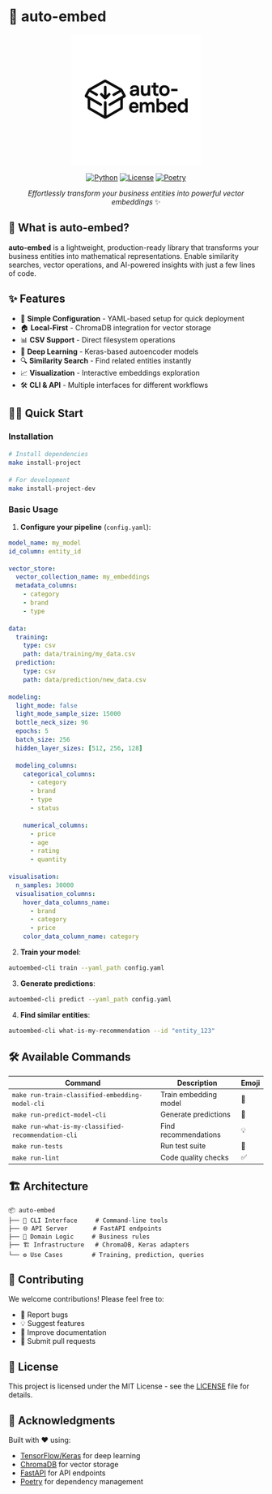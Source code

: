 # 🔮 auto-embed

<div align="center">
<img src="logo/auto-embed-logo.png" width="256"/>

[![Python](https://img.shields.io/badge/Python-3.12+-blue.svg)](https://python.org)
[![License](https://img.shields.io/badge/License-MIT-green.svg)](LICENSE)
[![Poetry](https://img.shields.io/badge/Poetry-dependency%20management-blue.svg)](https://python-poetry.org/)

*Effortlessly transform your business entities into powerful vector embeddings* ✨

</div>

## 🚀 What is auto-embed?

**auto-embed** is a lightweight, production-ready library that transforms your business entities into mathematical representations. Enable similarity searches, vector operations, and AI-powered insights with just a few lines of code.

## ✨ Features

- 🎯 **Simple Configuration** - YAML-based setup for quick deployment
- 🏠 **Local-First** - ChromaDB integration for vector storage
- 📊 **CSV Support** - Direct filesystem operations
- 🧠 **Deep Learning** - Keras-based autoencoder models
- 🔍 **Similarity Search** - Find related entities instantly
- 📈 **Visualization** - Interactive embeddings exploration
- 🛠️ **CLI & API** - Multiple interfaces for different workflows

## 🏃‍♂️ Quick Start

### Installation

```bash
# Install dependencies
make install-project

# For development
make install-project-dev
```

### Basic Usage

1. **Configure your pipeline** (`config.yaml`):
```yaml
model_name: my_model
id_column: entity_id

vector_store:
  vector_collection_name: my_embeddings
  metadata_columns: 
    - category
    - brand
    - type

data:
  training:
    type: csv
    path: data/training/my_data.csv
  prediction:
    type: csv
    path: data/prediction/new_data.csv

modeling:
  light_mode: false
  light_mode_sample_size: 15000
  bottle_neck_size: 96
  epochs: 5
  batch_size: 256
  hidden_layer_sizes: [512, 256, 128]
  
  modeling_columns:
    categorical_columns:
      - category
      - brand
      - type
      - status
    
    numerical_columns:
      - price
      - age
      - rating
      - quantity

visualisation:
  n_samples: 30000
  visualisation_columns:
    hover_data_columns_name:
      - brand
      - category
      - price
    color_data_column_name: category
```

2. **Train your model**:
```bash
autoembed-cli train --yaml_path config.yaml
```

3. **Generate predictions**:
```bash
autoembed-cli predict --yaml_path config.yaml
```

4. **Find similar entities**:
```bash
autoembed-cli what-is-my-recommendation --id "entity_123"
```

## 🛠️ Available Commands

| Command | Description | Emoji |
|---------|-------------|-------|
| `make run-train-classified-embedding-model-cli` | Train embedding model | 🧠 |
| `make run-predict-model-cli` | Generate predictions | 🔮 |
| `make run-what-is-my-classified-recommendation-cli` | Find recommendations | 💡 |
| `make run-tests` | Run test suite | 🧪 |
| `make run-lint` | Code quality checks | ✅ |

## 🏗️ Architecture

```
📦 auto-embed
├── 🎯 CLI Interface     # Command-line tools
├── 🌐 API Server       # FastAPI endpoints  
├── 🧠 Domain Logic     # Business rules
├── 🏗️ Infrastructure   # ChromaDB, Keras adapters
└── ⚙️ Use Cases        # Training, prediction, queries
```

## 🤝 Contributing

We welcome contributions! Please feel free to:

- 🐛 Report bugs
- 💡 Suggest features
- 📝 Improve documentation
- 🔧 Submit pull requests

## 📝 License

This project is licensed under the MIT License - see the [LICENSE](LICENSE) file for details.

## 🙏 Acknowledgments

Built with ❤️ using:
- [TensorFlow/Keras](https://tensorflow.org) for deep learning
- [ChromaDB](https://chromadb.com) for vector storage
- [FastAPI](https://fastapi.tiangolo.com) for API endpoints
- [Poetry](https://python-poetry.org) for dependency management

